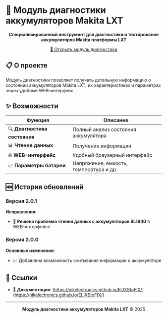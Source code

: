 # 🔋 Модуль диагностики аккумуляторов Makita LXT

<div align="center">

**Специализированный инструмент для диагностики и тестирования аккумуляторов Makita платформы LXT**

[🚀 Открыть модуль диагностики](https://nikelectronics.github.io/ELIXStoFIX/)

</div>

## 📋 О проекте

Модуль диагностики позволяет получать детальную информацию о состоянии аккумуляторов Makita LXT, их характеристиках и параметрах  через удобный WEB-интерфейс.

## ✨ Возможности

| Функция | Описание |
|---------|----------|
| 🔍 **Диагностика состояния** | Полный анализ состояния аккумулятора |
| 📊 **Чтение данных** | Получение информации  |
| 🌐 **WEB-интерфейс** | Удобный браузерный интерфейс |
| 📈 **Параметры батареи** | Напряжение, емкость, температура и др. |

## 🆕 История обновлений

### Версия 2.0.1
**Исправления:**
- 🐛 **Решена проблема чтения данных с аккумуляторов BL1840** в WEB-интерфейсе

### Версия 2.0.0
**Основные изменения:**

- 📈 Добавлена возможность считывания информации о аккумуляторе 



## 🔗 Ссылки
- **📖 Документация**: [https://nikelectronics.github.io/ELIXStoFIX/](https://nikelectronics.github.io/ELIXStoFIX/)

---

<div align="center">

**Модуль диагностики аккумуляторов Makita LXT** © 2025


</div>
